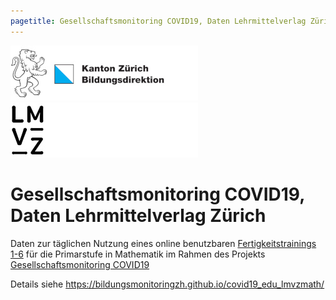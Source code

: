 ```yaml
---
pagetitle: Gesellschaftsmonitoring COVID19, Daten Lehrmittelverlag Zürich
---
```


![](https://github.com/bildungsmonitoringZH/bildungsmonitoringZH.github.io/raw/master/assets/ktzh_bi_logo_de-300x88.jpg)
![](https://github.com/bildungsmonitoringZH/bildungsmonitoringZH.github.io/raw/master/assets/lmvz_logo-300x88.jpg)

# Gesellschaftsmonitoring COVID19, Daten Lehrmittelverlag Zürich

Daten zur täglichen Nutzung eines online benutzbaren [Fertigkeitstrainings 1-6](https://shop.lmvz.ch/de/Katalog/Mathematik-Primarschule/Mathematik-Primarstufe-Fertigkeitstraining-1-6-9916.html) für die Primarstufe in Mathematik im Rahmen des Projekts [Gesellschaftsmonitoring COVID19](https://statistikzh.github.io/covid19monitoring/)

Details siehe https://bildungsmonitoringzh.github.io/covid19_edu_lmvzmath/
